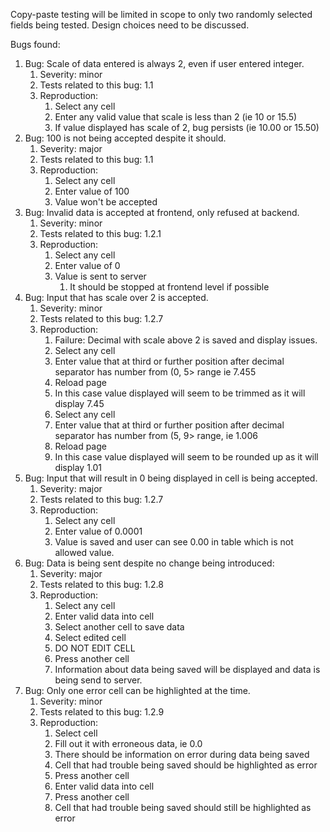 Copy-paste testing will be limited in scope to only two randomly selected fields being tested.
Design choices need to be discussed.

Bugs found:
1. Bug:  Scale of data entered is always 2, even if user entered integer.
	1. Severity: minor
	2. Tests related to this bug:  1.1
	3. Reproduction: 
		1. Select any cell
		2. Enter any valid value that scale is less than 2 (ie 10 or 15.5)
		3. If value displayed has scale of 2, bug persists (ie 10.00 or 15.50)
2. Bug:  100 is not being accepted despite it should.
	1. Severity: major
	2. Tests related to this bug:  1.1
	3. Reproduction: 
		1. Select any cell
		2. Enter value of 100
		3. Value won't be accepted
3. Bug: Invalid data is accepted at frontend, only refused at backend.
	1. Severity: minor
	2. Tests related to this bug:  1.2.1
	3. Reproduction: 
		1. Select any cell
		2. Enter value of 0
		3. Value is sent to server
			1. It should be stopped at frontend level if possible
4. Bug: Input that has scale over 2 is accepted.
	1. Severity: minor
	2. Tests related to this bug: 1.2.7
	3. Reproduction:
		1. Failure: Decimal with scale above 2 is saved and display issues.
		2. Select any cell
		3. Enter value that at third or further position after decimal separator has number from (0, 5> range ie 7.455
		4. Reload page
		5. In this case value displayed will seem to be trimmed as it will display 7.45
		6. Select any cell 
		7. Enter value that at third or further position after decimal separator has number from (5, 9> range, ie 1.006
		8. Reload page
		9. In this case value displayed will seem to be rounded up as it will display 1.01
5. Bug: Input that will result in 0 being displayed in cell is being accepted.
	1. Severity: major
	2. Tests related to this bug: 1.2.7
	3. Reproduction:
		1. Select any cell
		2. Enter value of 0.0001
		3. Value is saved and user can see 0.00 in table which is not allowed value.
6. Bug: Data is being sent despite no change being introduced:
	1. Severity: major
	2. Tests related to this bug: 1.2.8
	3. Reproduction:
		1. Select any cell
		2. Enter valid data into cell
		3. Select another cell to save data
		4. Select edited cell
		5. DO NOT EDIT CELL
		6. Press another cell
		7. Information about data being saved will be displayed and data is being send to server.
7. Bug: Only one error cell can be highlighted at the time.
	1. Severity: minor
	2. Tests related to this bug: 1.2.9
	3. Reproduction:
		1. Select cell
		2. Fill out it with erroneous data, ie 0.0
		3. There should be information on error during data being saved
		4. Cell that had trouble being saved should be highlighted as error
		5. Press another cell
		6. Enter valid data into cell
		7. Press another cell
		8. Cell that had trouble being saved should still be highlighted as error